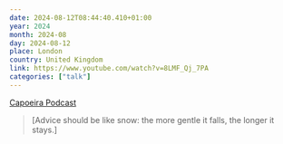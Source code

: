 ```yaml
---
date: 2024-08-12T08:44:40.410+01:00
year: 2024
month: 2024-08
day: 2024-08-12
place: London
country: United Kingdom
link: https://www.youtube.com/watch?v=8LMF_Qj_7PA
categories: ["talk"]
---
```

[Capoeira Podcast](https://www.youtube.com/watch?v=8LMF_Qj_7PA)

> [Advice should be like snow: the more gentle it falls, the longer it stays.]
